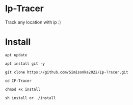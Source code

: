 # Ip-Tracer
Track any location with ip :)


# Install


    apt update

    apt install git -y

    git clone https://github.com/Simisonka2022/Ip-Tracer.git

    cd IP-Tracer

    chmod +x install

    sh install or ./install

